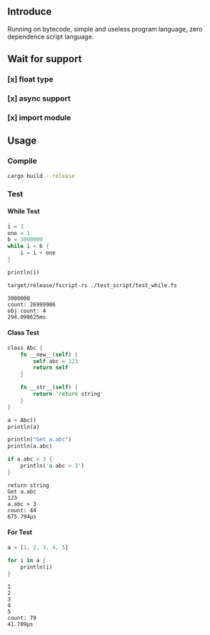 ## Introduce
Running on bytecode, simple and useless program language, zero dependence script language.

## Wait for support
### [x] float type
### [x] async support 
### [x] import module


## Usage

### Compile

```bash
cargo build --release
```

### Test
#### While Test
```rust
i = 3
one = 1
b = 3000000
while i < b {
    i = i + one
}

println(i)
```

```bash
target/release/fscript-rs ./test_script/test_while.fs
```

```
3000000
count: 26999986
obj count: 4
294.098625ms
```

#### Class Test
```rust
class Abc {
    fn __new__(self) {
        self.abc = 123
        return self
    }

    fn __str__(self) {
        return 'return string'
    }
}

a = Abc()
println(a)

println("Get a.abc")
println(a.abc)

if a.abc > 3 {
    println('a.abc > 3')
}
```

```
return string
Get a.abc
123
a.abc > 3
count: 44
675.794µs
```

#### For Test
```rust
a = [1, 2, 3, 4, 5]

for i in a {
    println(i)
}
```

```
1
2
3
4
5
count: 79
41.709µs
```